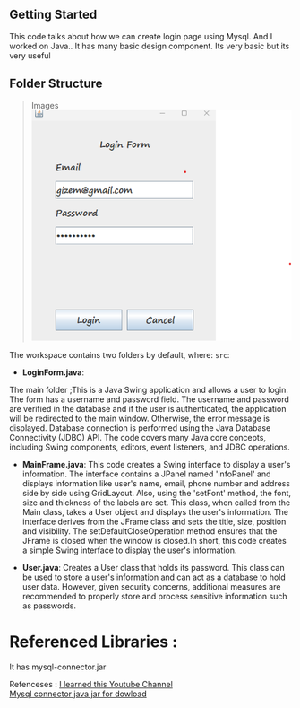 ## Getting Started

This code talks about how we can create login page using Mysql. 
And I worked on Java..
It has many basic design component.
Its very basic but its very useful

## Folder Structure
> Images
![Login Filled](https://raw.githubusercontent.com/atak-05/Login-Form-Using-Mysql-Java/master/img/loginInput.png)

The workspace contains two folders by default, where:
`src`:

- **LoginForm.java**:

The main folder ;This is a Java Swing application and allows a user to login. The form has a username and password field. The username and password are verified in the database and if the user is authenticated, the application will be redirected to the main window. Otherwise, the error message is displayed. Database connection is performed using the Java Database Connectivity (JDBC) API. The code covers many Java core concepts, including Swing components, editors, event listeners, and JDBC operations.


-  **MainFrame.java**:
This code creates a Swing interface to display a user's information. The interface contains a JPanel named 'infoPanel' and displays information like user's name, email, phone number and address side by side using GridLayout. Also, using the 'setFont' method, the font, size and thickness of the labels are set.
This class, when called from the Main class, takes a User object and displays the user's information. The interface derives from the JFrame class and sets the title, size, position and visibility. The setDefaultCloseOperation method ensures that the JFrame is closed when the window is closed.In short, this code creates a simple Swing interface to display the user's information.




- **User.java**:
Creates a User class that holds its password. This class can be used to store a user's information and can act as a database to hold user data. However, given security concerns, additional measures are recommended to properly store and process sensitive information such as passwords.






# Referenced Libraries :
It has mysql-connector.jar 


Refenceses :
[I learned this Youtube Channel](https://www.youtube.com/watch?v=kQxsaQgL4B8) </br>
[Mysql connector java jar for dowload](https://dev.mysql.com/downloads/connector/j/)



